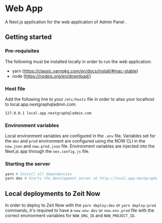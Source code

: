 # Web App

A Next.js application for the web application of Admin Panel .

## Getting started

### Pre-requisites

The following must be installed locally in order to run the web application:

- yarn (https://classic.yarnpkg.com/en/docs/install/#mac-stable)
- node (https://nodejs.org/en/download/)

### Host file

Add the following line to your `/etc/hosts` file in order to alias your localhost to local.app.nextgraphqladmin.com:

```text
127.0.0.1 local.app.nextgraphqladmin.com
```

### Environment variables

Local environment variables are configured in the `.env` file. Variables set for the `dev` and `prod` environment are configured using the NOW CLI in the `now.json` and `now.prod.json` file. Environment variables are injected into the Next.js app through the `nex.config.js` file.

### Starting the server

```bash
yarn # Install all dependencies
yarn dev # Starts the development server at http://local.app.nextgraphqladmin.com:3000
```

## Local deployments to Zeit Now

In order to deploy to Zeit Now with the `yarn deploy:dev` or `yarn deploy:prod` commands, it's required to have a `now.env.dev` or `now.env.prod` file with the correct environment variables for `NOW_ORG_ID` and `NOW_PROJECT_ID`.
